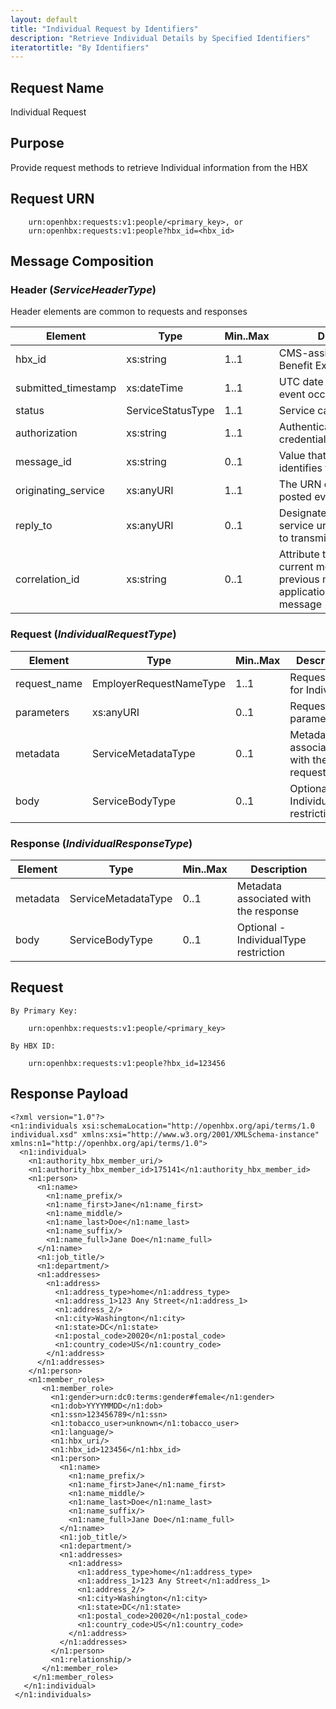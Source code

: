 ```yaml
---
layout: default
title: "Individual Request by Identifiers"
description: "Retrieve Individual Details by Specified Identifiers"
iteratortitle: "By Identifiers"
---
```

## Request Name
Individual Request

## Purpose
Provide request methods to retrieve Individual information from the HBX

## Request URN
```
	urn:openhbx:requests:v1:people/<primary_key>, or
	urn:openhbx:requests:v1:people?hbx_id=<hbx_id>
```

## Message Composition

### Header (*ServiceHeaderType*)
Header elements are common to requests and responses

| Element | Type | Min..Max | Description |
| ------- | ---- | -------- | ----------- |
| hbx_id              | xs:string   | 1..1 | CMS-assigned Health Benefit Exchange identifier |
| submitted_timestamp | xs:dateTime | 1..1 | UTC date and time when event occurred |
| status              | ServiceStatusType | 1..1 | Service call return status |
| authorization       | xs:string   | 1..1 | Authentication/authorization credentials |
| message_id          | xs:string   | 0..1 | Value that uniquely identifies this message |
| originating_service | xs:anyURI   | 1..1 | The URN of service that posted event |
| reply_to            | xs:anyURI   | 0..1 | Designated the consumer service urn endpoint where to transmit response |
| correlation_id      | xs:string   | 0..1 | Attribute to associate the current message with previous message ID or application-specific message |

### Request (*IndividualRequestType*)
| Element | Type | Min..Max | Description
| ------- | ---- | -------- | ---------- |
| request_name | EmployerRequestNameType | 1..1 | Request type for Individual |
| parameters   | xs:anyURI | 0..1 |  Request parameters |
| metadata     | ServiceMetadataType | 0..1 | Metadata associated with the request
| body         | ServiceBodyType | 0..1 | Optional - IndividualType restriction

### Response (*IndividualResponseType*)
| Element | Type | Min..Max | Description
| ------- | ---- | -------- | ---------- |
| metadata     | ServiceMetadataType | 0..1 | Metadata associated with the response
| body         | ServiceBodyType | 0..1 | Optional - IndividualType restriction


## Request
```
By Primary Key:

	urn:openhbx:requests:v1:people/<primary_key>

By HBX ID:

	urn:openhbx:requests:v1:people?hbx_id=123456
```

## Response Payload
```
<?xml version="1.0"?>
<n1:individuals xsi:schemaLocation="http://openhbx.org/api/terms/1.0 individual.xsd" xmlns:xsi="http://www.w3.org/2001/XMLSchema-instance" xmlns:n1="http://openhbx.org/api/terms/1.0">
  <n1:individual>
    <n1:authority_hbx_member_uri/>
    <n1:authority_hbx_member_id>175141</n1:authority_hbx_member_id>
    <n1:person>
      <n1:name>
        <n1:name_prefix/>
        <n1:name_first>Jane</n1:name_first>
        <n1:name_middle/>
        <n1:name_last>Doe</n1:name_last>
        <n1:name_suffix/>
        <n1:name_full>Jane Doe</n1:name_full>
      </n1:name>
      <n1:job_title/>
      <n1:department/>
      <n1:addresses>
        <n1:address>
          <n1:address_type>home</n1:address_type>
          <n1:address_1>123 Any Street</n1:address_1>
          <n1:address_2/>
          <n1:city>Washington</n1:city>
          <n1:state>DC</n1:state>
          <n1:postal_code>20020</n1:postal_code>
          <n1:country_code>US</n1:country_code>
        </n1:address>
      </n1:addresses>
    </n1:person>
    <n1:member_roles>
       <n1:member_role>
         <n1:gender>urn:dc0:terms:gender#female</n1:gender>
         <n1:dob>YYYYMMDD</n1:dob>
         <n1:ssn>123456789</n1:ssn>
         <n1:tobacco_user>unknown</n1:tobacco_user>
         <n1:language/>
         <n1:hbx_uri/>
         <n1:hbx_id>123456</n1:hbx_id>
         <n1:person>
           <n1:name>
             <n1:name_prefix/>
             <n1:name_first>Jane</n1:name_first>
             <n1:name_middle/>
             <n1:name_last>Doe</n1:name_last>
             <n1:name_suffix/>
             <n1:name_full>Jane Doe</n1:name_full>
           </n1:name>
           <n1:job_title/>
           <n1:department/>
           <n1:addresses>
             <n1:address>
               <n1:address_type>home</n1:address_type>
               <n1:address_1>123 Any Street</n1:address_1>
               <n1:address_2/>
               <n1:city>Washington</n1:city>
               <n1:state>DC</n1:state>
               <n1:postal_code>20020</n1:postal_code>
               <n1:country_code>US</n1:country_code>
             </n1:address>
           </n1:addresses>
         </n1:person>
         <n1:relationship/>
       </n1:member_role>
     </n1:member_roles>
   </n1:individual>
 </n1:individuals>
```

